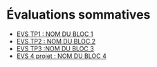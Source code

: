 # Évaluations sommatives

<!-- start-replace-subnav -->
* [EVS TP1 : <!-- varexp:begin BLOC1 -->NOM DU BLOC 1<!-- varexp:end --> ](/04-evaluations/sommatives/01/)
* [EVS TP2 : <!-- varexp:begin BLOC2 -->NOM DU BLOC 2<!-- varexp:end --> ](/04-evaluations/sommatives/02/)
* [EVS TP3 :<!-- varexp:begin BLOC3 -->NOM DU BLOC 3<!-- varexp:end --> ](/04-evaluations/sommatives/03/)
* [EVS 4 projet : <!-- varexp:begin BLOC4 -->NOM DU BLOC 4<!-- varexp:end --> ](/04-evaluations/sommatives/04/)
<!-- end-replace-subnav -->
